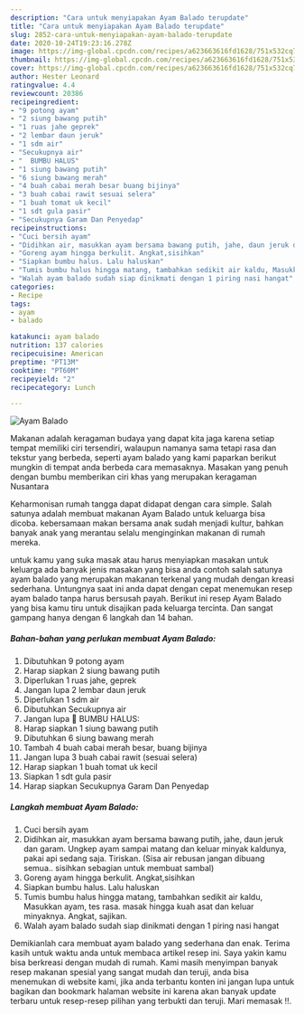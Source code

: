 ```yaml
---
description: "Cara untuk menyiapakan Ayam Balado terupdate"
title: "Cara untuk menyiapakan Ayam Balado terupdate"
slug: 2852-cara-untuk-menyiapakan-ayam-balado-terupdate
date: 2020-10-24T19:23:16.278Z
image: https://img-global.cpcdn.com/recipes/a623663616fd1628/751x532cq70/ayam-balado-foto-resep-utama.jpg
thumbnail: https://img-global.cpcdn.com/recipes/a623663616fd1628/751x532cq70/ayam-balado-foto-resep-utama.jpg
cover: https://img-global.cpcdn.com/recipes/a623663616fd1628/751x532cq70/ayam-balado-foto-resep-utama.jpg
author: Hester Leonard
ratingvalue: 4.4
reviewcount: 20386
recipeingredient:
- "9 potong ayam"
- "2 siung bawang putih"
- "1 ruas jahe geprek"
- "2 lembar daun jeruk"
- "1 sdm air"
- "Secukupnya air"
- "  BUMBU HALUS"
- "1 siung bawang putih"
- "6 siung bawang merah"
- "4 buah cabai merah besar buang bijinya"
- "3 buah cabai rawit sesuai selera"
- "1 buah tomat uk kecil"
- "1 sdt gula pasir"
- "Secukupnya Garam Dan Penyedap"
recipeinstructions:
- "Cuci bersih ayam"
- "Didihkan air, masukkan ayam bersama bawang putih, jahe, daun jeruk dan garam. Ungkep ayam sampai matang dan keluar minyak kaldunya, pakai api sedang saja. Tiriskan. (Sisa air rebusan jangan dibuang semua.. sisihkan sebagian untuk membuat sambal)"
- "Goreng ayam hingga berkulit. Angkat,sisihkan"
- "Siapkan bumbu halus. Lalu haluskan"
- "Tumis bumbu halus hingga matang, tambahkan sedikit air kaldu, Masukkan ayam, tes rasa. masak hingga kuah asat dan keluar minyaknya. Angkat, sajikan."
- "Walah ayam balado sudah siap dinikmati dengan 1 piring nasi hangat"
categories:
- Recipe
tags:
- ayam
- balado

katakunci: ayam balado 
nutrition: 137 calories
recipecuisine: American
preptime: "PT13M"
cooktime: "PT60M"
recipeyield: "2"
recipecategory: Lunch

---
```



![Ayam Balado](https://img-global.cpcdn.com/recipes/a623663616fd1628/751x532cq70/ayam-balado-foto-resep-utama.jpg)

Makanan adalah keragaman budaya yang dapat kita jaga karena setiap tempat memiliki ciri tersendiri, walaupun namanya sama tetapi rasa dan tekstur yang berbeda, seperti ayam balado yang kami paparkan berikut mungkin di tempat anda berbeda cara memasaknya. Masakan yang penuh dengan bumbu memberikan ciri khas yang merupakan keragaman Nusantara

Keharmonisan rumah tangga dapat didapat dengan cara simple. Salah satunya adalah membuat makanan Ayam Balado untuk keluarga bisa dicoba. kebersamaan makan bersama anak sudah menjadi kultur, bahkan banyak anak yang merantau selalu menginginkan makanan di rumah mereka.



untuk kamu yang suka masak atau harus menyiapkan masakan untuk keluarga ada banyak jenis masakan yang bisa anda contoh salah satunya ayam balado yang merupakan makanan terkenal yang mudah dengan kreasi sederhana. Untungnya saat ini anda dapat dengan cepat menemukan resep ayam balado tanpa harus bersusah payah.
Berikut ini resep Ayam Balado yang bisa kamu tiru untuk disajikan pada keluarga tercinta. Dan sangat gampang hanya dengan 6 langkah dan 14 bahan.


<!--inarticleads1-->

##### Bahan-bahan yang perlukan membuat Ayam Balado:

1. Dibutuhkan 9 potong ayam
1. Harap siapkan 2 siung bawang putih
1. Diperlukan 1 ruas jahe, geprek
1. Jangan lupa 2 lembar daun jeruk
1. Diperlukan 1 sdm air
1. Dibutuhkan Secukupnya air
1. Jangan lupa  🍗 BUMBU HALUS:
1. Harap siapkan 1 siung bawang putih
1. Dibutuhkan 6 siung bawang merah
1. Tambah 4 buah cabai merah besar, buang bijinya
1. Jangan lupa 3 buah cabai rawit (sesuai selera)
1. Harap siapkan 1 buah tomat uk kecil
1. Siapkan 1 sdt gula pasir
1. Harap siapkan Secukupnya Garam Dan Penyedap




<!--inarticleads2-->

##### Langkah membuat  Ayam Balado:

1. Cuci bersih ayam
1. Didihkan air, masukkan ayam bersama bawang putih, jahe, daun jeruk dan garam. Ungkep ayam sampai matang dan keluar minyak kaldunya, pakai api sedang saja. Tiriskan. (Sisa air rebusan jangan dibuang semua.. sisihkan sebagian untuk membuat sambal)
1. Goreng ayam hingga berkulit. Angkat,sisihkan
1. Siapkan bumbu halus. Lalu haluskan
1. Tumis bumbu halus hingga matang, tambahkan sedikit air kaldu, Masukkan ayam, tes rasa. masak hingga kuah asat dan keluar minyaknya. Angkat, sajikan.
1. Walah ayam balado sudah siap dinikmati dengan 1 piring nasi hangat




Demikianlah cara membuat ayam balado yang sederhana dan enak. Terima kasih untuk waktu anda untuk membaca artikel resep ini. Saya yakin kamu bisa berkreasi dengan mudah di rumah. Kami masih menyimpan banyak resep makanan spesial yang sangat mudah dan teruji, anda bisa menemukan di website kami, jika anda terbantu konten ini jangan lupa untuk bagikan dan bookmark halaman website ini karena akan banyak update terbaru untuk resep-resep pilihan yang terbukti dan teruji. Mari memasak !!. 
